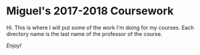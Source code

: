 # Miguel's 2017-2018 Coursework

Hi. This is where I will put some of the work I'm doing
for my courses. 
Each directory name is the last name of the professor of the course.

*Enjoy!*

